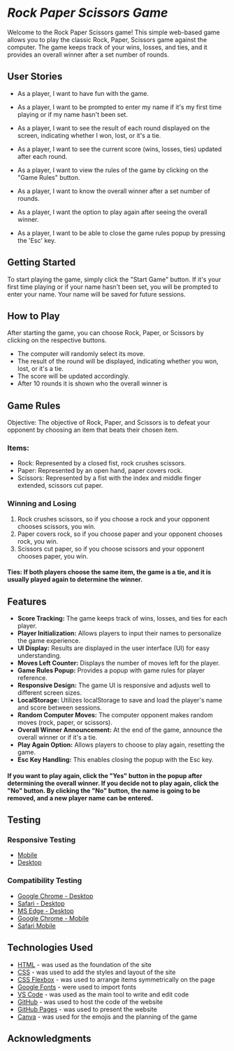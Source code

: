 # *Rock Paper Scissors Game*

Welcome to the Rock Paper Scissors game! This simple web-based game allows you to play the classic Rock, Paper, Scissors game against the computer. The game keeps track of your wins, losses, and ties, and it provides an overall winner after a set number of rounds.

## User Stories

- As a player, I want to have fun with the game.

- As a player, I want to be prompted to enter my name if it's my first time playing or if my name hasn't been set.

- As a player, I want to see the result of each round displayed on the screen, indicating whether I won, lost, or it's a tie.

- As a player, I want to see the current score (wins, losses, ties) updated after each round.

- As a player, I want to view the rules of the game by clicking on the "Game Rules" button.

- As a player, I want to know the overall winner after a set number of rounds.

- As a player, I want the option to play again after seeing the overall winner.

- As a player, I want to be able to close the game rules popup by pressing the 'Esc' key.

## Getting Started

To start playing the game, simply click the "Start Game" button. If it's your first time playing or if your name hasn't been set, you will be prompted to enter your name. Your name will be saved for future sessions.

## How to Play

After starting the game, you can choose Rock, Paper, or Scissors by clicking on the respective buttons.
 - The computer will randomly select its move.
 - The result of the round will be displayed, indicating whether you won, lost, or it's a tie.
 - The score will be updated accordingly.
 - After 10 rounds it is shown who the overall winner is

## Game Rules

Objective: The objective of Rock, Paper, and Scissors is to defeat your opponent by choosing an item that beats their chosen item.

### Items:
- Rock: Represented by a closed fist, rock crushes scissors.
- Paper: Represented by an open hand, paper covers rock.
- Scissors: Represented by a fist with the index and middle finger extended, scissors cut paper.

### Winning and Losing
1. Rock crushes scissors, so if you choose a rock and your opponent chooses scissors, you win.
2. Paper covers rock, so if you choose paper and your opponent chooses rock, you win.
3. Scissors cut paper, so if you choose scissors and your opponent chooses paper, you win.
#### Ties: If both players choose the same item, the game is a tie, and it is usually played again to determine the winner.

## Features
- **Score Tracking:** The game keeps track of wins, losses, and ties for each player.
- **Player Initialization:** Allows players to input their names to personalize the game experience.
- **UI Display:** Results are displayed in the user interface (UI) for easy understanding.
- **Moves Left Counter:** Displays the number of moves left for the player.
- **Game Rules Popup:** Provides a popup with game rules for player reference.
- **Responsive Design:** The game UI is responsive and adjusts well to different screen sizes.
- **LocalStorage:** Utilizes localStorage to save and load the player's name and score between sessions.
- **Random Computer Moves:** The computer opponent makes random moves (rock, paper, or scissors).
- **Overall Winner Announcement:** At the end of the game, announce the overall winner or if it's a tie.
- **Play Again Option:** Allows players to choose to play again, resetting the game.
- **Esc Key Handling:** This enables closing the popup with the Esc key.

#### If you want to play again, click the "Yes" button in the popup after determining the overall winner. If you decide not to play again, click the "No" button. By clicking the "No" button, the name is going to be removed, and a new player name can be entered.

## Testing
### Responsive Testing
- [Mobile](documentation/chrome_phone.PNG)
- [Desktop](documentation/safari_computer.png)

### Compatibility Testing
- [Google Chrome - Desktop](documentation/chrome_desktop.png)
- [Safari - Desktop](documentation/safari_desktop.png)
- [MS Edge - Desktop](documentation/ms_edge_desktop.jpeg)
- [Google Chrome - Mobile](documentation/chrome_phone.PNG)
- [Safari Mobile](documentation/safari_phone.PNG)

## Technologies Used

- [HTML](https://developer.mozilla.org/en-US/docs/Web/HTML) - was used as the foundation of the site
- [CSS](https://developer.mozilla.org/en-US/docs/Web/css) - was used to add the styles and layout of the site
- [CSS Flexbox](https://developer.mozilla.org/en-US/docs/Learn/CSS/CSS_layout/Flexbox) - was used to arrange items symmetrically on the page
- [Google Fonts](https://fonts.google.com) - were used to import fonts
- [VS Code](https://code.visualstudio.com) - was used as the main tool to write and edit code
- [GitHub](https://github.com) - was used to host the code of the website
- [GitHub Pages](https://pages.github.com) - was used to present the website
- [Canva](https://canva.com) - was used for the emojis and the planning of the game

## Acknowledgments